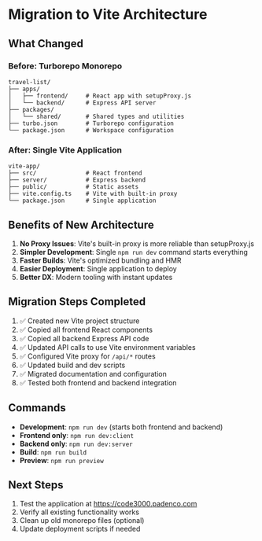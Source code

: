 # Migration to Vite Architecture

## What Changed

### Before: Turborepo Monorepo
```
travel-list/
├── apps/
│   ├── frontend/     # React app with setupProxy.js
│   └── backend/      # Express API server
├── packages/
│   └── shared/       # Shared types and utilities
├── turbo.json        # Turborepo configuration
└── package.json      # Workspace configuration
```

### After: Single Vite Application
```
vite-app/
├── src/              # React frontend
├── server/           # Express backend
├── public/           # Static assets
├── vite.config.ts    # Vite with built-in proxy
└── package.json      # Single application
```

## Benefits of New Architecture

1. **No Proxy Issues**: Vite's built-in proxy is more reliable than setupProxy.js
2. **Simpler Development**: Single `npm run dev` command starts everything
3. **Faster Builds**: Vite's optimized bundling and HMR
4. **Easier Deployment**: Single application to deploy
5. **Better DX**: Modern tooling with instant updates

## Migration Steps Completed

1. ✅ Created new Vite project structure
2. ✅ Copied all frontend React components
3. ✅ Copied all backend Express API code
4. ✅ Updated API calls to use Vite environment variables
5. ✅ Configured Vite proxy for `/api/*` routes
6. ✅ Updated build and dev scripts
7. ✅ Migrated documentation and configuration
8. ✅ Tested both frontend and backend integration

## Commands

- **Development**: `npm run dev` (starts both frontend and backend)
- **Frontend only**: `npm run dev:client`
- **Backend only**: `npm run dev:server`
- **Build**: `npm run build`
- **Preview**: `npm run preview`

## Next Steps

1. Test the application at https://code3000.padenco.com
2. Verify all existing functionality works
3. Clean up old monorepo files (optional)
4. Update deployment scripts if needed